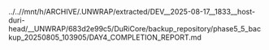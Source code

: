 ../..//mnt/h/ARCHIVE/.UNWRAP/extracted/DEV__2025-08-17__1833__host-duri-head/__UNWRAP/683d2e99c5/DuRiCore/backup_repository/phase5_5_backup_20250805_103905/DAY4_COMPLETION_REPORT.md
